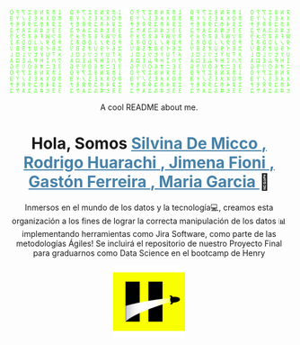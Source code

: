 <div align="center">
  <img src='./matrix.svg'>
  <br>

  
A cool README about me.

<h1 align="center" > Hola, Somos <a href="https://www.linkedin.com/in/silvina-de-micco/" style="color: #4682A9;">
    Silvina De Micco
  </a>
  <a href="https://www.linkedin.com/in/rodrigohuarachi/" style="color: #4682A9;">
    , Rodrigo Huarachi
  </a>
  <a href="https://www.linkedin.com/in/jimena-fioni/" style="color: #4682A9;">
    , Jimena Fioni
  </a>
  <a href="https://www.linkedin.com/in/gferreira1205/" style="color: #4682A9;">
    , Gastón Ferreira
  </a>
  <a href="https://www.linkedin.com/in/mariagarciarubio/" style="color: #4682A9;">
    , Maria Garcia
  </a> 👋
</div> </h1> 

<p align = "center"> Inmersos en el mundo de los datos y la tecnología💻, creamos esta organización a los fines de lograr la correcta manipulación de los datos 📊 implementando herramientas como Jira Software, como parte de las metodologías Ágiles! 
Se incluirá el repositorio de nuestro Proyecto Final para graduarnos como Data Science en el bootcamp de Henry </p>

<div align="center">
  <img src='./image.png'>
  <br>
